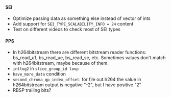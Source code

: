 #### SEI

- Optimize passing data as something else instead of vector of ints
- Add support for `SEI_TYPE_SCALABILITY_INFO = 24` content
- Test on different videos to check most of SEI types

#### PPS

- In h264bitstream there are different bitstream reader functions: bs_read_u1, bs_read_ue, bs_read_se, etc. Sometimes values don't match with h264bitstream, maybe because of them.
- `intlog2` in `slice_group_id loop`
- `have_more_data` condition
- `second_chroma_qp_index_offset`: for file out.h264 the value in h264bitstream output is negative "-2", but I have positive "2"
- RBSP trailing bits?
